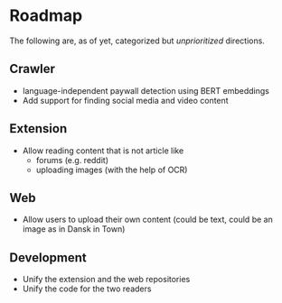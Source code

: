 # Roadmap

The following are, as of yet, categorized but *unprioritized* directions. 

## Crawler
- language-independent paywall detection using BERT embeddings
- Add support for finding social media and video content


## Extension
- Allow reading content that is not article like
	- forums (e.g. reddit)
	- uploading images (with the help of OCR)

## Web 
- Allow users to upload their own content (could be text, could be an image as in Dansk in Town)

## Development 
- Unify the extension and the web repositories
- Unify the code for the two readers


